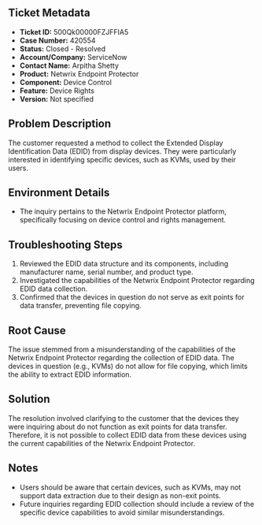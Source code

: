 ## Ticket Metadata
- **Ticket ID:** 500Qk00000FZJFFIA5
- **Case Number:** 420554
- **Status:** Closed - Resolved
- **Account/Company:** ServiceNow
- **Contact Name:** Arpitha Shetty
- **Product:** Netwrix Endpoint Protector
- **Component:** Device Control
- **Feature:** Device Rights
- **Version:** Not specified

## Problem Description
The customer requested a method to collect the Extended Display Identification Data (EDID) from display devices. They were particularly interested in identifying specific devices, such as KVMs, used by their users.

## Environment Details
- The inquiry pertains to the Netwrix Endpoint Protector platform, specifically focusing on device control and rights management.

## Troubleshooting Steps
1. Reviewed the EDID data structure and its components, including manufacturer name, serial number, and product type.
2. Investigated the capabilities of the Netwrix Endpoint Protector regarding EDID data collection.
3. Confirmed that the devices in question do not serve as exit points for data transfer, preventing file copying.

## Root Cause
The issue stemmed from a misunderstanding of the capabilities of the Netwrix Endpoint Protector regarding the collection of EDID data. The devices in question (e.g., KVMs) do not allow for file copying, which limits the ability to extract EDID information.

## Solution
The resolution involved clarifying to the customer that the devices they were inquiring about do not function as exit points for data transfer. Therefore, it is not possible to collect EDID data from these devices using the current capabilities of the Netwrix Endpoint Protector.

## Notes
- Users should be aware that certain devices, such as KVMs, may not support data extraction due to their design as non-exit points.
- Future inquiries regarding EDID collection should include a review of the specific device capabilities to avoid similar misunderstandings.